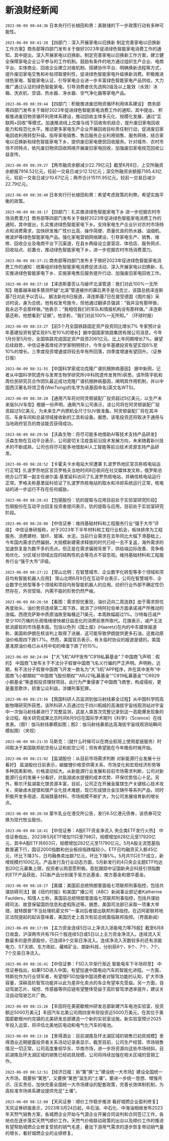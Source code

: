 # 新浪财经新闻
`2023-06-09 08:44:36` 日本央行行长植田和男：美联储的下一步政策行动有多种可能性。

`2023-06-09 08:41:20` 【四部门：深入开展家电以旧换新 制定完善家电以旧换新工作方案】商务部等四部门发布关于做好2023年促进绿色智能家电消费工作的通知，其中提出，深入开展家电以旧换新。制定完善家电以旧换新工作方案，建立健全保障家电企业公平参与的工作机制。鼓励有条件的地方通过组织生产企业、电商平台、实体商业、回收企业建立对接机制、搭建协作平台、明确换新流程等方式，提升废旧家电交售和补贴领取便利性，促进绿色智能家电升级换新消费。积极推进绿色家电、智能家电认证，引导家电企业进一步丰富绿色智能家电产品供给。大力推广通过认证的绿色智能家电，引导消费者优先选购2级及以上能效（水效）冰箱、洗衣机、空调、热水器、净水器、空气净化器等家电产品。

`2023-06-09 08:39:44` 【四部门：积极推进废旧物资循环利用体系建设】 商务部等四部门发布关于做好2023年促进绿色智能家电消费工作的通知，其中提出， 积极推进废旧物资循环利用体系建设，推动回收主体多元化、规模化发展，通过“互联网+回收”等模式，加速推进线上交废与线下回收有机结合，提升废旧家电回收能力和规范化水平。推动更多家电生产企业开展回收目标责任制行动，促进废旧家电回收利用转型升级。指导家电销售、售后服务企业利用销售、服务网络，结合家电以旧换新和绿色智能家电下乡，提供废旧家电便民回收服务。针对城市、农村市场不同特点，依托废旧物资回收网络开展废旧家电回收，加强废旧家电规范回收公益宣传。

`2023-06-09 08:39:27` 【两市融资余额减少22.79亿元】截至6月8日，上交所融资余额报7916.52亿元，较前一交易日减少12.12亿元；深交所融资余额报7195.43亿元，较前一交易日减少10.67亿元；两市合计15111.95亿元，较前一交易日减少22.79亿元。

`2023-06-09 08:38:40` 日本央行行长植田和男：希望考虑政策的利弊。希望实施平衡的政策。

`2023-06-09 08:38:17` 【四部门：扎实推进绿色智能家电下乡 进一步挖掘农村市场消费潜力】商务部等四部门发布关于做好2023年促进绿色智能家电消费工作的通知，其中提出，扎实推进绿色智能家电下乡。支持家电生产企业针对农村市场特点和消费需求，加快研发推广性价比高、操作简便、质量优良的热水器、油烟机、微波炉等绿色智能家电产品。强化家电营销网络建设，引导家电生产、销售、维修、回收企业及电商平台下沉渠道，在县乡两级设立直营店、体验店、服务网点、回收站点、前置仓，推动绿色智能家电下乡，进一步挖掘农村市场消费潜力。

`2023-06-09 08:37:21` 商务部等四部门发布关于做好2023年促进绿色智能家电消费工作的通知：统筹组织绿色智能家电消费促进活动、深入开展家电以旧换新、扎实推进绿色智能家电下乡、实施家电售后服务提升行动、加强废旧家电回收工作。

`2023-06-09 08:37:10` 【泽连斯基否认乌破坏北溪管道：我们对此100%一无所知】随着越来越多猜测怀疑“北溪”管道被炸的幕后黑手是乌克兰，该国总统泽连斯基7日对此予以否认。 据法新社8日报道，泽连斯基7日在接受德国《图片报》采访时说，身为总统，他有权发号施令，但他通过翻译员强调：“我并没有那样做，我永远不会那样做。”他表示：“我相信我们的军队和情报机构没有那样做。” 泽连斯基还称，他想看到“证据”。他坚称，“我们对此100%一无所知。” （环球时报）

`2023-06-09 08:33:27` 【前5个月全国铁路固定资产投资同比增长7% 专家预计全年基建投资有望实现8%至10%的增长】据中国国家铁路集团有限公司消息，今年1月份至5月份，全国铁路完成固定资产投资2061亿元、比上年同期增长7%。展望后续趋势，中信证券首席经济学家明明预计，今年全年基建投资有望实现8%至10%的增长。三季度投资增速或将较去年有所回落，四季度增速有望回升。（证券日报）

`2023-06-09 08:31:55` 【中国科学家成功克隆广谱抗根肿病基因】 据中新网，记者从中国科学院遗传与发育生物学研究所(中科院遗传发育所)获悉，该所陈宇航和周俭民研究员合作团队最近成功克隆广谱抗根肿病基因，阐明其作用机制，并以中国西汉著名将领卫青(WeiTsing)的名字为该基因命名(英文名WTS)。

`2023-06-09 08:30:20` 【通用汽车将对阿灵顿装配厂投资超过5亿美元，以生产未来版SUV车型】根据一份声明，通用汽车公司表示，该公司将在阿灵顿装配厂投资超过5亿美元，为未来生产内燃机全尺寸SUV做准备。阿灵顿装配厂将在其冲压、车身车间和总装领域接收新的工具和设备。据悉，该笔投资还将取决于通用与当地政府官员的商谈能否获得成功。

`2023-06-09 08:29:58` 【沃森生物：将尽可能多地借助AI等技术支持产品研发】 沃森生物在互动平台表示，公司密切关注疫苗前沿技术发展方向，未来随着新兴技术的不断成熟，公司也将尽可能多地借助AI人工智能等前沿技术资源支持产品研发。

`2023-06-09 08:28:52` 【卡霍夫卡水电站大坝遭袭 扎波罗热地区官员称核电站运行正常】扎波罗热地区官员罗格夫当地时间8日夜间在社交媒体发文称，俄罗斯总统办公厅第一副主任谢尔盖·基里延科访问了扎波罗热核电站，并确信核电站运行正常。罗格夫称基里延科验证了扎波罗热核电站的取水和冷却系统运行正常，核电站的进一步运行不存在任何威胁。

`2023-06-09 08:28:43` 【包钢股份：钪的提取与应用目前处于实验室研究阶段】 包钢股份在互动平台回复投资者提问表示，钪的提取与应用，目前处于实验室研究阶段。

`2023-06-09 08:28:00` 【中信证券：维持基础材料和工程服务行业“强于大市”评级】 中信证券研报称，对于2023年下半年材料和工程行业机会，板块排序为工程服务、消费建材、玻纤、玻璃、水泥。当前行业需求在去年同比大幅下滑基础上，今年国内需求仍然偏弱，大规模新建需求释放的时代已经一去不复返，海外需求的加速恢复是为数不多的亮点。但正是在需求偏弱背景下，供给端边际改善、竞争格局优化、分区域分领域出现的结构性机会等亮点不容忽视。维持基础材料和工程服务行业“强于大市”评级。

`2023-06-09 08:27:22` 【常山北明：在智慧城市、企业数字化转型等多个领域和项目均有智能机器人应用】 常山北明6月9日在互动平台表示，公司在智慧城市、企业数字化转型等多个领域和项目均有智能机器人的应用。纺织行业外部不确定性仍然存在，外贸受阻、内需不振的形势仍然严峻。

`2023-06-09 08:26:50` 【看图：需求担忧重现，油价迈向二周连跌】由于需求担忧再度抬头，油价势将连续第二周下跌，抵消了沙特阿拉伯单方面承诺减产所推动的涨幅。西德克萨斯中质原油跌至每桶近71美元，本周跌幅超过1%。沙特每日减产至少100万桶的乐观情绪很快被日益恶化的消费前景所取代。花旗表示，减产无法抵消疲软的市场基本面。包括以色列《国土报》(Haaretz)在内的中东媒体报道称，美国和伊朗在核谈判上取得了进展，这可能导致伊朗提供更多石油，这推动原油价格周四下跌1.7%。然而，美国官员表示，有关临时协议的报道是错的。美国基准原油价格已从4月中旬的峰值下跌了约15%。

`2023-06-09 08:24:04` 【“大飞机”APP发布“C919私募基金”？中国商飞声明：假的】 中国商飞发布关于不法分子假冒中国商飞名义行骗的严正声明。声明称，近期，有不法分子假冒中国商飞开发一款名为“大飞机”APP程序，并在其中发布“中国商飞小额期权”“中国商飞股份期权”“ARJ21私募基金”“C919私募基金”“CR929小额基金”等虚假投资理财项目。此行为严重侵害了中国商飞商誉，构成侵权，更是蓄意欺诈，损害公众利益，涉嫌刑事犯罪。

`2023-06-09 08:23:56` 【我国科研人员监测到伽马射线暴全过程】从中国科学院高能物理研究所获悉，该所科研人员通过位于四川稻城的高海拔宇宙线观测站对宇宙中一次伽马射线暴进行了完整监测，这是人类首次完整记录到这一高能爆发现象的全过程。相关研究成果北京时间6月9日在国际学术期刊《科学》（Science）在线发表。（图1：伽马射线暴模拟图；图2：伽马射线暴抵达高海拔宇宙线观测站瞬间模拟图）（央视）

`2023-06-09 08:21:35` 马斯克：（就什么时候可以在商业航班上使用星链服务）时间取决于美国联邦航空局认证和航空公司；但有希望能在今年晚些时候开始。

`2023-06-09 08:21:02` 【盐湖股份：从目前市场需求判断 对新能源行业发展十分看好】 盐湖股份日前表示，碳酸锂价格受供需关系、市场变化和宏观经济形势等多种因素影响，价格波动较大。从新能源行业发展和目前市场需求判断，公司对新能源行业的发展十分看好，对盐湖卤水提锂的成本优势、环保优势信心十足。另外，察尔汗盐湖氯化镁资源丰富，目前，公司正在开展金属镁生产关键核心技术攻关，突破卤水提镁和镁产业化技术难题，现已形成镁合金压铸件等系列产品，同时积极开发多用途、高端镁基材料，市场规模不断扩大，为公司发展培育新的增长点。

`2023-06-09 08:20:50` 蒙牛乳业在港交所公告，发行6.5亿港元债券，该债券可交换为现代牧业股份。

`2023-06-09 08:18:41` 【中信证券：A股ETF资金净流入 央企类ETF发行火热】 中信证券指出，2023年5月ETF增加11只至798只，规模增加628亿元至17920亿元，其中A股ETF共603只，规模增加282亿元至11790亿元。5月A股主流宽基指数普遍下行，国证2000指数和创业板综指跌幅较小。ETF日均融资买入额45亿元，环比下降3%，日均融券卖出额7亿元，环比下降5%。5月共11只ETF成立，新增规模约100亿元。产品发行及行业动态方面，5月新发行的4只央企主题ETF均达到20亿元募集上限，投资者认购意愿积极。首批跟踪中证国新央企科技引领指数的ETF产品获批，3只新产品分别属于易方达基金、南方基金和银华基金。

`2023-06-09 08:18:27` 【美媒：美国前总统特朗普面临七项联邦刑事指控，包括共谋妨碍司法】据《纽约时报》和美国广播公司（ABC）新闻事业部记者Katherine Faulders，知情人士称，美国前总统特朗普面临七项联邦刑事指控，包括共谋妨碍司法、故意保留国防信息和虚假陈述等。据悉，美国司法部已采取一项重大举措，就特朗普“不当处理机密文件”一事对后者提出联邦刑事指控。在迈阿密联邦地区法院提起的起诉意味着，美国历史上首次有前总统面临联邦指控。（界面新闻）

`2023-06-09 08:17:09` 【主力资金连续5日以上净流入浙能电力等76股】截至6月8日收盘，沪深两市共有76只个股连续5日或5日以上主力资金净流入。连续流入天数最多的是侨源股份，已连续9个交易日净流入。连续净流入天数较多的还有浙能电力、ST天顺、东方雨虹、藏格矿业、朗新科技，分别获8个、8个、7个、7个、7个交易日净流入。

`2023-06-09 08:16:41` 【中信证券：FSD入华渐行渐近 智能电车下半场将至】 中信证券指出，如果FSD进入中国，有望加速中国电动汽车的智能化进程。一方面，特斯拉作为行业领军者，有望借FSD加强中国消费者对智驾功能的认知，扩大市场容量，深耕高阶智驾功能并以此为差异化卖点的车企有望率先受益。另一方面，自动驾驶芯片、域控、传感器等供应链有望整体受益于高阶智驾渗透率提升，建议关注自动驾驶芯片厂商。

`2023-06-09 08:15:26` 【丰田将在美密歇根州研发总部新建汽车电池实验室，投资额近5000万美元】丰田汽车北美公司周四宣布将投资近5000万美元，在其位于美国密歇根州约克镇的北美研发总部建造一个新的实验室设施。新实验室预计2025年投入运营，将评估北美地区电动和电气化汽车的电池。

`2023-06-09 08:13:10` 【舍得酒业：目前湖南及环太湖区域的销售已初具规模】舍得酒业近期披露投资者关系活动记录表显示，截至目前，公司生产经营、市场销售情况一切正常。公司高度重视华东、华南市场，进一步将资源向这些市场倾斜，目前湖南及环太湖区域的销售已经初具规模，公司将持续加强在相关区域的营销工作。

`2023-06-09 08:12:51` 【经济日报：拆“篱”换“土”建设统一大市场】建设全国统一大市场，既要拆“篱笆”，又要换“篱笆”滋生的“土壤”。要进一步统一思想、增强共识、压实责任，加快完善全国统一大市场建设的配套政策，完善长效体制机制，为高标准市场体系建设提供充足“土壤”。

`2023-06-09 08:12:00` 【天风证券：顺价工作稳步推进 看好城燃企业盈利修复】 天风证券研报表示，2023年3月24日起，中石油、中石化、中海油相继发布2023年天然气销售方案，各城燃企业开始与气源企业开展合同谈判和合同签订工作，各地也在逐步落实天然气顺价工作。天然气价格联动政策的出台以及顺价工作的推进有望帮助城燃企业修复受损的销气毛差，叠加下游用气需求的逐步恢复带动销气量的增长，看好城燃企业的业绩修复。

